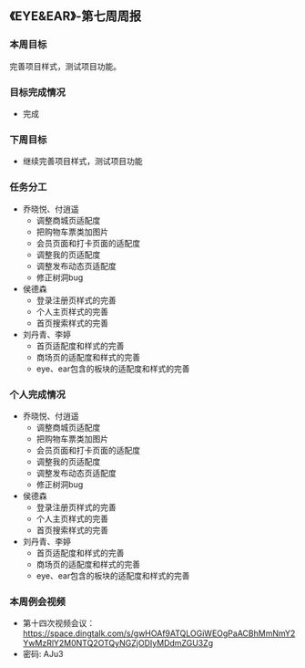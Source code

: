 ## 《EYE&EAR》-第七周周报

### 本周目标

完善项目样式，测试项目功能。

### 目标完成情况
  - 完成

### 下周目标
  - 继续完善项目样式，测试项目功能

### 任务分工
* 乔晓悦、付逍遥
    * 调整商城页适配度
    * 把购物车票类加图片
    * 会员页面和打卡页面的适配度
    * 调整我的页适配度
    * 调整发布动态页适配度
    * 修正树洞bug
* 侯德森 
    * 登录注册页样式的完善
    * 个人主页样式的完善
    * 首页搜索样式的完善
* 刘丹青、李婷
    * 首页适配度和样式的完善
    * 商场页的适配度和样式的完善
    * eye、ear包含的板块的适配度和样式的完善
    
### 个人完成情况
* 乔晓悦、付逍遥
    * 调整商城页适配度
    * 把购物车票类加图片
    * 会员页面和打卡页面的适配度
    * 调整我的页适配度
    * 调整发布动态页适配度
    * 修正树洞bug
* 侯德森 
    * 登录注册页样式的完善
    * 个人主页样式的完善
    * 首页搜索样式的完善
* 刘丹青、李婷
    * 首页适配度和样式的完善
    * 商场页的适配度和样式的完善
    * eye、ear包含的板块的适配度和样式的完善

### 本周例会视频
* 第十四次视频会议：
https://space.dingtalk.com/s/gwHOAf9ATQLOGiWEOgPaACBhMmNmY2YwMzRlY2M0NTQ2OTQyNGZjODIyMDdmZGU3Zg 
* 密码: AJu3






